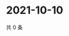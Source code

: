 # 2021-10-10

共 0 条

<!-- BEGIN WEIBO -->
<!-- 最后更新时间 Sun Oct 10 2021 01:12:01 GMT+0800 (China Standard Time) -->

<!-- END WEIBO -->
